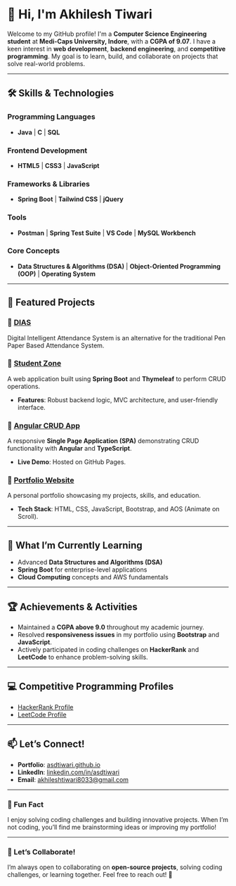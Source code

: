 # 👋 Hi, I'm Akhilesh Tiwari  

Welcome to my GitHub profile! I'm a **Computer Science Engineering student** at **Medi-Caps University, Indore**, with a **CGPA of 9.07**. I have a keen interest in **web development**, **backend engineering**, and **competitive programming**. My goal is to learn, build, and collaborate on projects that solve real-world problems.

---

## 🛠️ Skills & Technologies

### **Programming Languages**
- **Java** | **C** | **SQL**

### **Frontend Development**
- **HTML5** | **CSS3** | **JavaScript**

### **Frameworks & Libraries**
- **Spring Boot** | **Tailwind CSS** | **jQuery**

### **Tools**
- **Postman** | **Spring Test Suite** | **VS Code** | **MySQL Workbench**

### **Core Concepts**
- **Data Structures & Algorithms (DSA)** | **Object-Oriented Programming (OOP)** | **Operating System**

---

## 🌟 Featured Projects

### 📌 [DIAS](https://github.com/asdtiwari/dias)
Digital Intelligent Attendance System is an alternative for the traditional Pen Paper Based Attendance System.

### 📌 [Student Zone](https://github.com/asdtiwari/studentZone)
A web application built using **Spring Boot** and **Thymeleaf** to perform CRUD operations.  
- **Features**: Robust backend logic, MVC architecture, and user-friendly interface.

### 📌 [Angular CRUD App](https://asdtiwari.github.io/angularCrudOperation)
A responsive **Single Page Application (SPA)** demonstrating CRUD functionality with **Angular** and **TypeScript**.  
- **Live Demo**: Hosted on GitHub Pages.

### 📌 [Portfolio Website](https://asdtiwari.github.io)
A personal portfolio showcasing my projects, skills, and education.  
- **Tech Stack**: HTML, CSS, JavaScript, Bootstrap, and AOS (Animate on Scroll).

---

## 🚀 What I’m Currently Learning
- Advanced **Data Structures and Algorithms (DSA)**  
- **Spring Boot** for enterprise-level applications  
- **Cloud Computing** concepts and AWS fundamentals  

---

## 🏆 Achievements & Activities
- Maintained a **CGPA above 9.0** throughout my academic journey.  
- Resolved **responsiveness issues** in my portfolio using **Bootstrap** and **JavaScript**.  
- Actively participated in coding challenges on **HackerRank** and **LeetCode** to enhance problem-solving skills.

---

## 💻 Competitive Programming Profiles
- [HackerRank Profile](https://www.hackerrank.com/asdtiwari)  
- [LeetCode Profile](https://leetcode.com/u/asdtiwari/)

---

## 📫 Let’s Connect!
- **Portfolio**: [asdtiwari.github.io](https://asdtiwari.github.io)  
- **LinkedIn**: [linkedin.com/in/asdtiwari](https://linkedin.com/in/asdtiwari)  
- **Email**: [akhileshtiwari8033@gmail.com](mailto:akhileshtiwari8033@gmail.com)  

---

### 🌟 Fun Fact
I enjoy solving coding challenges and building innovative projects. When I’m not coding, you’ll find me brainstorming ideas or improving my portfolio!

---

### 💬 Let’s Collaborate!
I’m always open to collaborating on **open-source projects**, solving coding challenges, or learning together. Feel free to reach out! 🚀

<!---
asdtiwari/asdtiwari is a ✨ special ✨ repository because its `README.md` (this file) appears on your GitHub profile.
You can click the Preview link to take a look at your changes.
--->
